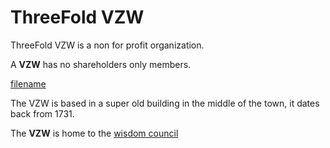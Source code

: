 # ThreeFold VZW

ThreeFold VZW is a non for profit organization.

A **VZW** has no shareholders only members.

[filename](structure/images_threefold_vzw.html ':include :type=iframe width=100% height=550px frameBorder="0" scrolling="no" align="center"')

The VZW is based in a super old building in the middle of the town, it dates back from 1731.

The **VZW** is home to the [wisdom council](wisdom_council.md)

